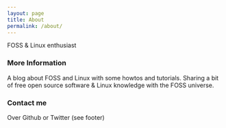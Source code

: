 ```yaml
---
layout: page
title: About
permalink: /about/
---
```


FOSS & Linux enthusiast

### More Information

A blog about FOSS and Linux with some howtos and tutorials. Sharing a bit of free open source software & Linux knowledge with the FOSS universe.

### Contact me

Over Github or Twitter (see footer)
